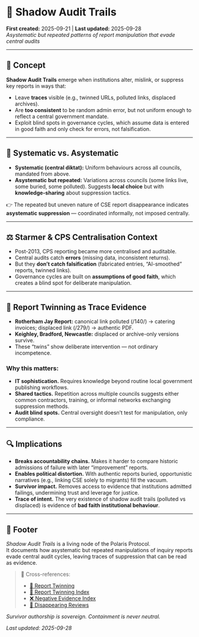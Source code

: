 # 🧬 Shadow Audit Trails  
**First created:** 2025-09-21 | **Last updated:** 2025-09-28  
*Asystematic but repeated patterns of report manipulation that evade central audits*

---

## 🧾 Concept  
**Shadow Audit Trails** emerge when institutions alter, mislink, or suppress key reports in ways that:  
- Leave **traces** visible (e.g., twinned URLs, polluted links, displaced archives).  
- Are **too consistent** to be random admin error, but not uniform enough to reflect a central government mandate.  
- Exploit blind spots in governance cycles, which assume data is entered in good faith and only check for errors, not falsification.  

---

## 🧩 Systematic vs. Asystematic  

- **Systematic (central diktat):** Uniform behaviours across all councils, mandated from above.  
- **Asystematic but repeated:** Variations across councils (some links live, some buried, some polluted). Suggests **local choice** but with **knowledge-sharing** about suppression tactics.  

👉 The repeated but uneven nature of CSE report disappearance indicates **asystematic suppression** — coordinated informally, not imposed centrally.  

---

## ⚖️ Starmer & CPS Centralisation Context  

- Post-2013, CPS reporting became more centralised and auditable.  
- Central audits catch **errors** (missing data, inconsistent returns).  
- But they **don’t catch falsification** (fabricated entries, “AI-smoothed” reports, twinned links).  
- Governance cycles are built on **assumptions of good faith**, which creates a blind spot for deliberate manipulation.  

---

## 🧬 Report Twinning as Trace Evidence  

- **Rotherham Jay Report:** canonical link polluted (/140/) → catering invoices; displaced link (/279/) → authentic PDF.  
- **Keighley, Bradford, Newcastle:** displaced or archive-only versions survive.  
- These “twins” show deliberate intervention — not ordinary incompetence.  

### Why this matters:  
- **IT sophistication.** Requires knowledge beyond routine local government publishing workflows.  
- **Shared tactics.** Repetition across multiple councils suggests either common contractors, training, or informal networks exchanging suppression methods.  
- **Audit blind spots.** Central oversight doesn’t test for manipulation, only compliance.  

---

## 🔍 Implications  

- **Breaks accountability chains.** Makes it harder to compare historic admissions of failure with later “improvement” reports.  
- **Enables political distortion.** With authentic reports buried, opportunistic narratives (e.g., linking CSE solely to migrants) fill the vacuum.  
- **Survivor impact.** Removes access to evidence that institutions admitted failings, undermining trust and leverage for justice.  
- **Trace of intent.** The very existence of shadow audit trails (polluted vs displaced) is evidence of **bad faith institutional behaviour**.  

---

## 🏮 Footer  

*Shadow Audit Trails* is a living node of the Polaris Protocol.  
It documents how asystematic but repeated manipulations of inquiry reports evade central audit cycles, leaving traces of suppression that can be read as evidence.  

> 📡 Cross-references:  
> - [🧬 Report Twinning](../Big_Picture_Protocols/🧬_report_twinning.md)  
> - [🧬 Report Twinning Index](../Big_Picture_Protocols/🧬_report_twinning_index.md)  
> - [❌ Negative Evidence Index](../Big_Picture_Protocols/❌_negative_evidence_index.md)  
> - [📑 Disappearing Reviews](../Big_Picture_Protocols/📑_disappearing_reviews.md)  

*Survivor authorship is sovereign. Containment is never neutral.*  

_Last updated: 2025-09-28_
